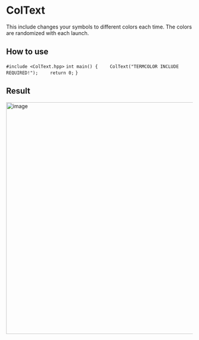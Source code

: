 # ColText

This include changes your symbols to different colors each time. The colors are randomized with each launch.

## How to use
`#include <ColText.hpp>`
`int main() {`
`    ColText("TERMCOLOR INCLUDE REQUIRED!");`
`    return 0;`
`}`

## Result
<img width="1107" height="625" alt="image" src="https://github.com/user-attachments/assets/f4448866-176f-4b8d-a7c5-b7c1bb5a6184" />
